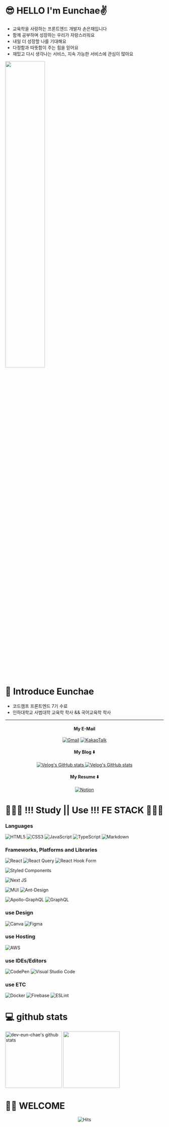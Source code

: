 

# 😎 HELLO  I'm Eunchae✌️

- 교육학을 사랑하는 프론트엔드 개발자 손은채입니다
- 함께 공부하며 성장하는 우리가 자랑스러워요
- 내일 더 성장할 나를 기대해요
- 다정함과 따뜻함이 주는 힘을 믿어요
- 재밌고 다시 생각나는 서비스, 지속 가능한 서비스에 관심이 많아요



<img src = "https://user-images.githubusercontent.com/104378330/183552687-7abf04fa-4a46-4187-8a27-d17305b2d888.jpeg" width="50%">

# 🎤 Introduce Eunchae

- 코드캠프 프론트엔드 7기 수료 
- 인하대학교 사범대학 교육학 학사 && 국어교육학 학사

---
<div align=center>
  
#### My E-Mail 
<a  href="http://dev.eunchae@gmail.com/">![Gmail](https://img.shields.io/badge/dev.eunchae@gmail.com-D14836?style=for-the-badge&logo=gmail&logoColor=white)</a> <a  href="http://dev.eunchae@gmail.com/"> ![KakaoTalk](https://img.shields.io/badge/seunc0630@kakao.com-ffcd00.svg?style=for-the-badge&logo=kakaotalk&logoColor=000000)
</a>

#### My Blog ⬇️
 <a  href="https://velog.io/@dev_eunchae"> ![Velog's GitHub stats](https://velog-readme-stats.vercel.app/api/badge?name=eunchae) </a>
 <a href ="https://velog.io/@dev_eunchae/코드캠프-팀-프로젝트-최종-회고"> ![Velog's GitHub stats](https://velog-readme-stats.vercel.app/api?name=dev_eunchae&tag=팀프로젝트)</a>


#### My Resume ⬇️
<a href="https://bit.ly/3vSJx6B">![Notion](https://img.shields.io/badge/Resume-%23000000.svg?style=for-the-badge&logo=notion&logoColor=white) </a> 
   
</div>   

# 👩🏻‍💻 !!! Study || Use !!! FE STACK   👩🏻‍💻


 ### Languages
 ![HTML5](https://img.shields.io/badge/html5-%23E34F26.svg?style=for-the-badge&logo=html5&logoColor=white) ![CSS3](https://img.shields.io/badge/css3-%231572B6.svg?style=for-the-badge&logo=css3&logoColor=white) ![JavaScript](https://img.shields.io/badge/javascript-%23323330.svg?style=for-the-badge&logo=javascript&logoColor=%23F7DF1E) ![TypeScript](https://img.shields.io/badge/typescript-%23007ACC.svg?style=for-the-badge&logo=typescript&logoColor=white) ![Markdown](https://img.shields.io/badge/markdown-%23000000.svg?style=for-the-badge&logo=markdown&logoColor=white) 

 ### Frameworks, Platforms and Libraries
![React](https://img.shields.io/badge/react-%2320232a.svg?style=for-the-badge&logo=react&logoColor=%2361DAFB)  ![React Query](https://img.shields.io/badge/-React%20Query-FF4154?style=for-the-badge&logo=react%20query&logoColor=white) ![React Hook Form](https://img.shields.io/badge/React%20Hook%20Form-%23EC5990.svg?style=for-the-badge&logo=reacthookform&logoColor=white)

![Styled Components](https://img.shields.io/badge/styled--components-DB7093?style=for-the-badge&logo=styled-components&logoColor=white) 

![Next JS](https://img.shields.io/badge/Next-black?style=for-the-badge&logo=next.js&logoColor=white)
 
![MUI](https://img.shields.io/badge/MUI-%230081CB.svg?style=for-the-badge&logo=mui&logoColor=white) ![Ant-Design](https://img.shields.io/badge/-AntDesign-%230170FE?style=for-the-badge&logo=ant-design&logoColor=white)

![Apollo-GraphQL](https://img.shields.io/badge/-ApolloGraphQL-311C87?style=for-the-badge&logo=apollo-graphql) ![GraphQL](https://img.shields.io/badge/-GraphQL-E10098?style=for-the-badge&logo=graphql&logoColor=white)


### use Design 
![Canva](https://img.shields.io/badge/Canva-%2300C4CC.svg?style=for-the-badge&logo=Canva&logoColor=white)  ![Figma](https://img.shields.io/badge/figma-%23F24E1E.svg?style=for-the-badge&logo=figma&logoColor=white)

 ### use Hosting
![AWS](https://img.shields.io/badge/AWS-%23FF9900.svg?style=for-the-badge&logo=amazon-aws&logoColor=white)

 ### use IDEs/Editors
![CodePen](https://img.shields.io/badge/CodePen-white?style=for-the-badge&logo=codepen&logoColor=black) ![Visual Studio Code](https://img.shields.io/badge/Visual%20Studio%20Code-0078d7.svg?style=for-the-badge&logo=visual-studio-code&logoColor=white)

 ### use ETC
![Docker](https://img.shields.io/badge/docker-%230db7ed.svg?style=for-the-badge&logo=docker&logoColor=white) ![Firebase](https://img.shields.io/badge/Firebase-039BE5?style=for-the-badge&logo=Firebase&logoColor=white) ![ESLint](https://img.shields.io/badge/ESLint-4B3263?style=for-the-badge&logo=eslint&logoColor=white)


  


# 💻 github stats



<a href="https://github.com/dev-eun-chae/github-readme-stats"><img align="center" style="height:180px" src="https://github-readme-stats.vercel.app/api?username=dev-eun-chae&show_icons=true&theme=buefy&count_private=true&hide_border=true" alt="dev-eun-chae's github stats" /></a> <a href="https://github.com/dev-eun-chae/github-readme-stats"><img align="center" style="height:180px" src="https://github-readme-stats.vercel.app/api/top-langs/?username=dev-eun-chae&layout=compact&count_private=true&theme=buefy&hide_border=true" /></a> 


# 🫶🏻 WELCOME
<div align=center>

![Hits](https://hits.seeyoufarm.com/api/count/incr/badge.svg?url=https%3A%2F%2Fgithub.com%2Fdev-eun-chae&count_bg=%23CE72E8&title_bg=%23555555&icon=github.svg&icon_color=%23E7E7E7&title=hits&edge_flat=false)
  
  
</div>
